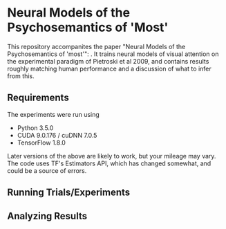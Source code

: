 # Neural Models of the Psychosemantics of 'Most'

This repository accompanites the paper "Neural Models of the Psychosemantics of 'most'": .  It trains neural models of visual 
attention on the experimental paradigm of Pietroski et al 2009, and contains results roughly matching human performance and
a discussion of what to infer from this.

## Requirements

The experiments were run using
- Python 3.5.0
- CUDA 9.0.176 / cuDNN 7.0.5
- TensorFlow 1.8.0

Later versions of the above are likely to work, but your mileage may vary.  The code uses TF's Estimators API, which has changed
somewhat, and could be a source of errors.

## Running Trials/Experiments

## Analyzing Results
